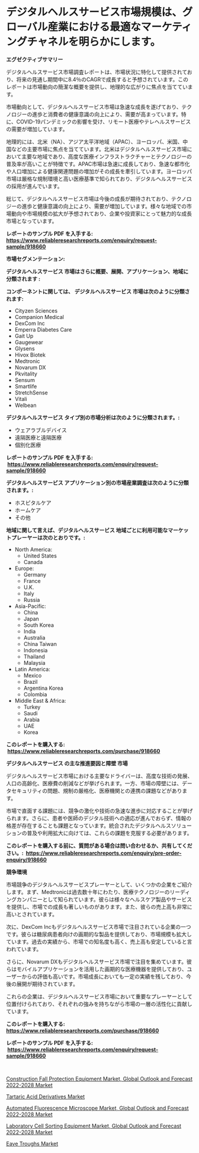 <p><h1>デジタルヘルスサービス市場規模は、グローバル産業における最適なマーケティングチャネルを明らかにします。</h1></p><p><strong>エグゼクティブサマリー</strong></p>
<p><p>デジタルヘルスサービス市場調査レポートは、市場状況に特化して提供されており、将来の見通し期間中に8.4％のCAGRで成長すると予想されています。このレポートは市場動向の簡潔な概要を提供し、地理的な広がりに焦点を当てています。</p><p>市場動向として、デジタルヘルスサービス市場は急速な成長を遂げており、テクノロジーの進歩と消費者の健康意識の向上により、需要が高まっています。特に、COVID-19パンデミックの影響を受け、リモート医療やテレヘルスサービスの需要が増加しています。</p><p>地理的には、北米（NA）、アジア太平洋地域（APAC）、ヨーロッパ、米国、中国などの主要市場に焦点を当てています。北米はデジタルヘルスサービス市場において主要な地域であり、高度な医療インフラストラクチャーとテクノロジーの普及率が高いことが特徴です。APAC市場は急速に成長しており、急速な都市化や人口増加による健康関連問題の増加がその成長を牽引しています。ヨーロッパ市場は厳格な規制環境と高い医療基準で知られており、デジタルヘルスサービスの採用が進んでいます。</p><p>総じて、デジタルヘルスサービス市場は今後の成長が期待されており、テクノロジーの進歩と健康意識の向上により、需要が増加しています。様々な地域での市場動向や市場規模の拡大が予想されており、企業や投資家にとって魅力的な成長市場となっています。</p></p>
<p><strong>レポートのサンプル PDF を入手する: <a href="https://www.reliableresearchreports.com/enquiry/request-sample/918660">https://www.reliableresearchreports.com/enquiry/request-sample/918660</a></strong></p>
<p><strong>市場セグメンテーション:</strong></p>
<p><strong> デジタルヘルスサービス 市場はさらに概要、展開、アプリケーション、地域に分類されます :</strong></p>
<p><strong>コンポーネントに関しては、 デジタルヘルスサービス 市場は次のように分類されます: &nbsp;</strong></p>
<p><ul><li>Cityzen Sciences</li><li>Companion Medical</li><li>DexCom Inc</li><li>Emperra Diabetes Care</li><li>Gait Up</li><li>Gaugewear</li><li>Glysens</li><li>Hivox Biotek</li><li>Medtronic</li><li>Novarum DX</li><li>Pkvitality</li><li>Sensum</li><li>Smartlife</li><li>StretchSense</li><li>Vitali</li><li>Welbean</li></ul></p>
<p><strong> デジタルヘルスサービス タイプ別の市場分析は次のように分類されます。:</strong></p>
<p><ul><li>ウェアラブルデバイス</li><li>遠隔医療と遠隔医療</li><li>個別化医療</li></ul></p>
<p><strong>レポートのサンプル PDF を入手する: &nbsp;<a href="https://www.reliableresearchreports.com/enquiry/request-sample/918660">https://www.reliableresearchreports.com/enquiry/request-sample/918660</a></strong></p>
<p><strong> デジタルヘルスサービス アプリケーション別の市場産業調査は次のように分類されます。:</strong></p>
<p><ul><li>ホスピタルケア</li><li>ホームケア</li><li>その他</li></ul></p>
<p><strong>地域に関して言えば、デジタルヘルスサービス 地域ごとに利用可能なマーケットプレーヤーは次のとおりです。:</strong></p>
<p><ul>
    <li>
        North America:
        <ul>
            <li>United States</li>
            <li>Canada</li>
        </ul>
    </li>
    <li>
        Europe:
        <ul>
            <li>Germany</li>
            <li>France</li>
            <li>U.K.</li>
            <li>Italy</li>
            <li>Russia</li>
        </ul>
    </li>
    <li>
        Asia-Pacific:
        <ul>
            <li>China</li>
            <li>Japan</li>
            <li>South Korea</li>
            <li>India</li>
            <li>Australia</li>
            <li>China Taiwan</li>
            <li>Indonesia</li>
            <li>Thailand</li>
            <li>Malaysia</li>
        </ul>
    </li>
    <li>
        Latin America:
        <ul>
            <li>Mexico</li>
            <li>Brazil</li>
            <li>Argentina Korea</li>
            <li>Colombia</li>
        </ul>
    </li>
    <li>
        Middle East & Africa:
        <ul>
            <li>Turkey</li>
            <li>Saudi</li>
            <li>Arabia</li>
            <li>UAE</li>
            <li>Korea</li>
        </ul>
    </li>
    </ul></p>
<p><strong>このレポートを購入する: &nbsp;<a href="https://www.reliableresearchreports.com/purchase/918660">https://www.reliableresearchreports.com/purchase/918660</a></strong></p>
<p><strong>デジタルヘルスサービス の主な推進要因と障壁 市場</strong></p>
<p><p>デジタルヘルスサービス市場における主要なドライバーは、高度な技術の発展、人口の高齢化、医療費の削減などが挙げられます。一方、市場の障壁には、データセキュリティの問題、規制の厳格化、医療機関との連携の課題などがあります。</p><p>市場で直面する課題には、競争の激化や技術の急速な進歩に対応することが挙げられます。さらに、患者や医師のデジタル技術への適応が進んでおらず、情報の格差が存在することも課題となっています。統合されたデジタルヘルスソリューションの普及や利用拡大に向けては、これらの課題を克服する必要があります。</p></p>
<p><strong>このレポートを購入する前に、質問がある場合は問い合わせるか、共有してください。:&nbsp; <a href="https://www.reliableresearchreports.com/enquiry/pre-order-enquiry/918660">https://www.reliableresearchreports.com/enquiry/pre-order-enquiry/918660</a></strong></p>
<p><strong>競争環境</strong></p>
<p><p>市場競争のデジタルヘルスサービスプレーヤーとして、いくつかの企業をご紹介します。まず、Medtronicは過去数十年にわたり、医療テクノロジーのリーディングカンパニーとして知られています。彼らは様々なヘルスケア製品やサービスを提供し、市場での成長も著しいものがあります。また、彼らの売上高も非常に高いとされています。</p><p>次に、DexCom Incもデジタルヘルスサービス市場で注目されている企業の一つです。彼らは糖尿病患者向けの画期的な製品を提供しており、市場規模も拡大しています。過去の実績から、市場での知名度も高く、売上高も安定していると言われています。</p><p>さらに、Novarum DXもデジタルヘルスサービス市場で注目を集めています。彼らはモバイルアプリケーションを活用した画期的な医療機器を提供しており、ユーザーからの評価も高いです。市場成長においても一定の実績を残しており、今後の展開が期待されています。</p><p>これらの企業は、デジタルヘルスサービス市場において重要なプレーヤーとして位置付けられており、それぞれの強みを持ちながら市場の一層の活性化に貢献しています。</p></p>
<p><strong>このレポートを購入する: &nbsp; <a href="https://www.reliableresearchreports.com/purchase/918660">https://www.reliableresearchreports.com/purchase/918660</a></strong></p>
<p><strong>レポートのサンプル PDF を入手する: &nbsp;<a href="https://www.reliableresearchreports.com/enquiry/request-sample/918660">https://www.reliableresearchreports.com/enquiry/request-sample/918660</a></strong><strong></strong></p>
<p>&nbsp;</p>
<p><p><a href="https://silk-columnist-571.notion.site/Global-Construction-Fall-Protection-Equipment-Market-Global-Outlook-and-Forecast-2022-2028-Market-b-fb2e1167bfe94b31aa81e9b84cc94e9e">Construction Fall Protection Equipment Market, Global Outlook and Forecast 2022-2028 Market</a></p><p><a href="https://view.publitas.com/reportprime-1/tartaric-acid-derivatives-market-size-growth-and-forecast-from-2024-2031/">Tartaric Acid Derivatives Market</a></p><p><a href="https://bubble-tree-ea4.notion.site/Automated-Fluorescence-Microscope-Market-Global-Outlook-and-Forecast-2022-2028-Market-Size-Market--2c3ae9c6dbb740068b7a3a1839a26845">Automated Fluorescence Microscope Market, Global Outlook and Forecast 2022-2028 Market</a></p><p><a href="https://glittery-fuchsia-86a.notion.site/Laboratory-Cell-Sorting-Equipment-Market-Global-Outlook-and-Forecast-2022-2028-Market-Size-Evaluat-99d952c572b04c229a241a96c3a83b97">Laboratory Cell Sorting Equipment Market, Global Outlook and Forecast 2022-2028 Market</a></p><p><a href="https://view.publitas.com/reportprime-1/global-eave-troughs-market-size-and-market-trends-insights-and-projections-from-2024-to-2031/">Eave Troughs Market</a></p></p>